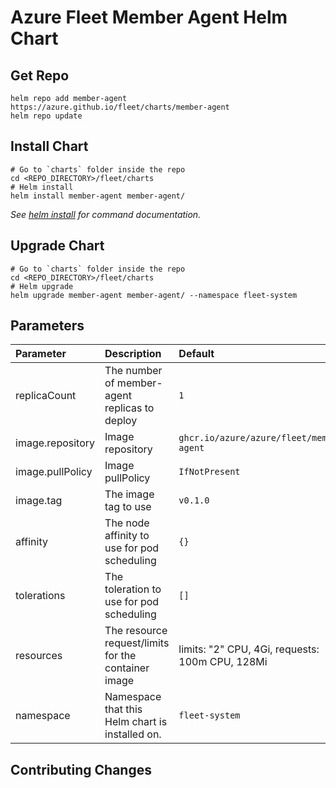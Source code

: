 # Azure Fleet Member Agent Helm Chart

## Get Repo

```console
helm repo add member-agent https://azure.github.io/fleet/charts/member-agent
helm repo update
```

## Install Chart

```console
# Go to `charts` folder inside the repo
cd <REPO_DIRECTORY>/fleet/charts
# Helm install
helm install member-agent member-agent/
```

_See [helm install](https://helm.sh/docs/helm/helm_install/) for command documentation._

## Upgrade Chart

```console
# Go to `charts` folder inside the repo
cd <REPO_DIRECTORY>/fleet/charts
# Helm upgrade
helm upgrade member-agent member-agent/ --namespace fleet-system
```

## Parameters

| Parameter                | Description                                                                                                                                                                | Default                                         |
|:-------------------------|:---------------------------------------------------------------------------------------------------------------------------------------------------------------------------|:------------------------------------------------|
| replicaCount             | The number of member-agent replicas to deploy                                                                                                                              | `1`                                             |
| image.repository         | Image repository                                                                                                                                                           | `ghcr.io/azure/azure/fleet/member-agent`        |
| image.pullPolicy         | Image pullPolicy                                                                                                                                                           | `IfNotPresent`                                  |
| image.tag                | The image tag to use                                                                                                                                                       | `v0.1.0`                                        |
| affinity                 | The node affinity to use for pod scheduling                                                                                                                                | `{}`                                            |
| tolerations              | The toleration to use for pod scheduling                                                                                                                                   | `[]`                                            |
| resources                | The resource request/limits for the container image                                                                                                                        | limits: "2" CPU, 4Gi, requests: 100m CPU, 128Mi |
| namespace                | Namespace that this Helm chart is installed on.                                                                                                                            | `fleet-system`                                  |

## Contributing Changes
